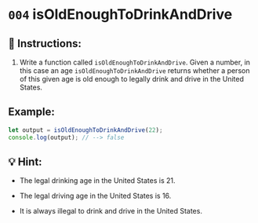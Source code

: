 # `004` isOldEnoughToDrinkAndDrive

## 📝 Instructions:

1. Write a function called `isOldEnoughToDrinkAndDrive`. Given a number, in this case an age `isOldEnoughToDrinkAndDrive` returns whether a person of this given age is old enough to legally drink and drive in the United States.

## Example:

```Javascript
let output = isOldEnoughToDrinkAndDrive(22);
console.log(output); // --> false
```

## 💡 Hint:

+ The legal drinking age in the United States is 21.

+ The legal driving age in the United States is 16.

+ It is always illegal to drink and drive in the United States.
